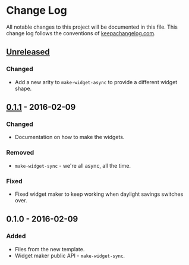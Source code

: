 # Change Log
All notable changes to this project will be documented in this file. This change log follows the conventions of [keepachangelog.com](http://keepachangelog.com/).

## [Unreleased][unreleased]
### Changed
- Add a new arity to `make-widget-async` to provide a different widget shape.

## [0.1.1] - 2016-02-09
### Changed
- Documentation on how to make the widgets.

### Removed
- `make-widget-sync` - we're all async, all the time.

### Fixed
- Fixed widget maker to keep working when daylight savings switches over.

## 0.1.0 - 2016-02-09
### Added
- Files from the new template.
- Widget maker public API - `make-widget-sync`.

[unreleased]: https://github.com/your-name/clojure-webapp/compare/0.1.1...HEAD
[0.1.1]: https://github.com/your-name/clojure-webapp/compare/0.1.0...0.1.1
